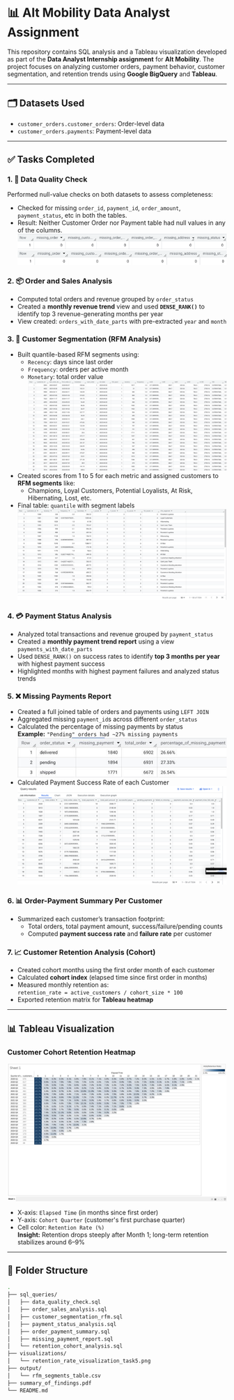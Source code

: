 # 📊 Alt Mobility Data Analyst Assignment

This repository contains SQL analysis and a Tableau visualization developed as part of the **Data Analyst Internship assignment** for **Alt Mobility**. The project focuses on analyzing customer orders, payment behavior, customer segmentation, and retention trends using **Google BigQuery** and **Tableau**.

---

## 🗂️ Datasets Used

- `customer_orders.customer_orders`: Order-level data
- `customer_orders.payments`: Payment-level data

---

## ✅ Tasks Completed

### 1. 🧹 Data Quality Check

Performed null-value checks on both datasets to assess completeness:
- Checked for missing `order_id`, `payment_id`, `order_amount`, `payment_status`, etc in both the tables.
- Result: Neither Customer Order nor Payment table had null values in any of the columns.
  ![check for null values in the customer order table](check_null.png)
  ![check for null values in the customer order table](check_null_2.png)

### 2. 📦 Order and Sales Analysis

- Computed total orders and revenue grouped by `order_status`
- Created a **monthly revenue trend** view and used **`DENSE_RANK()`** to identify top 3 revenue-generating months per year
- View created: `orders_with_date_parts` with pre-extracted `year` and `month`

### 3. 🧮 Customer Segmentation (RFM Analysis)

- Built quantile-based RFM segments using:
  - `Recency`: days since last order
  - `Frequency`: orders per active month
  - `Monetary`: total order value
    ![Quantile Table](quantile_table.png)
- Created scores from 1 to 5 for each metric and assigned customers to **RFM segments** like:
  - Champions, Loyal Customers, Potential Loyalists, At Risk, Hibernating, Lost, etc.
- Final table: `quantile` with segment labels
  ![Customer with Labels](rfm_segmentation_table.png)

### 4. 💳 Payment Status Analysis

- Analyzed total transactions and revenue grouped by `payment_status`
- Created a **monthly payment trend report** using a view `payments_with_date_parts`
- Used `DENSE_RANK()` on success rates to identify **top 3 months per year** with highest payment success
- Highlighted months with highest payment failures and analyzed status trends

### 5. ❌ Missing Payments Report

- Created a full joined table of orders and payments using `LEFT JOIN`
- Aggregated missing `payment_id`s across different `order_status`
- Calculated the percentage of missing payments by status  
  **Example:** `"Pending" orders had ~27% missing payments`
  ![Distribution of Missing Payments](percentage_of_missing_payments.png)
- Calculated Payment Success Rate of each Customer 
  ![Distribution of Payment Success Rate at Individual Customer Level](payment_success-rate_by-customer.png)

### 6. 📊 Order-Payment Summary Per Customer

- Summarized each customer’s transaction footprint:
  - Total orders, total payment amount, success/failure/pending counts
  - Computed **payment success rate** and **failure rate** per customer

### 7. 📈 Customer Retention Analysis (Cohort)

- Created cohort months using the first order month of each customer
- Calculated **cohort index** (elapsed time since first order in months)
- Measured monthly retention as:  
  `retention_rate = active_customers / cohort_size * 100`
- Exported retention matrix for **Tableau heatmap**

---

## 📊 Tableau Visualization

### **Customer Cohort Retention Heatmap**

![Customer Retention Heatmap](retention_rate_visualization_task5.png)

- X-axis: `Elapsed Time` (in months since first order)
- Y-axis: `Cohort Quarter` (customer's first purchase quarter)
- Cell color: `Retention Rate (%)`  
  **Insight:** Retention drops steeply after Month 1; long-term retention stabilizes around 6–9%

---

## 📁 Folder Structure

```bash
.
├── sql_queries/
│   ├── data_quality_check.sql
│   ├── order_sales_analysis.sql
│   ├── customer_segmentation_rfm.sql
│   ├── payment_status_analysis.sql
│   ├── order_payment_summary.sql
│   ├── missing_payment_report.sql
│   └── retention_cohort_analysis.sql
├── visualizations/
│   └── retention_rate_visualization_task5.png
├── output/
│   └── rfm_segments_table.csv
├── summary_of_findings.pdf
└── README.md
